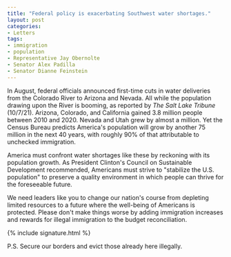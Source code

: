 ```yaml
---
title: "Federal policy is exacerbating Southwest water shortages."
layout: post
categories:
- Letters
tags:
- immigration
- population
- Representative Jay Obernolte
- Senator Alex Padilla
- Senator Dianne Feinstein
---
```


In August, federal officials announced first-time cuts in water deliveries from the Colorado River to Arizona and Nevada. All while the population drawing upon the River is booming, as reported by *The Salt Lake Tribune* (10/7/21). Arizona, Colorado, and California gained 3.8 million people between 2010 and 2020. Nevada and Utah grew by almost a million. Yet the Census Bureau predicts America's population will grow by another 75 million in the next 40 years, with roughly 90% of that attributable to unchecked immigration.

America must confront water shortages like these by reckoning with its population growth. As President Clinton's Council on Sustainable Development recommended, Americans must strive to "stabilize the U.S. population" to preserve a quality environment in which people can thrive for the foreseeable future.

We need leaders like you to change our nation's course from depleting limited resources to a future where the well-being of Americans is protected. Please don't make things worse by adding immigration increases and rewards for illegal immigration to the budget reconciliation.

{% include signature.html %}

P.S. Secure our borders and evict those already here illegally.